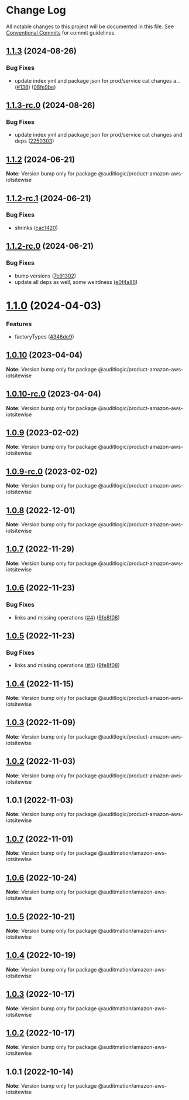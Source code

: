 # Change Log

All notable changes to this project will be documented in this file.
See [Conventional Commits](https://conventionalcommits.org) for commit guidelines.

## [1.1.3](https://github.com/auditlogic/product/compare/@auditlogic/product-amazon-aws-iotsitewise@1.1.2...@auditlogic/product-amazon-aws-iotsitewise@1.1.3) (2024-08-26)


### Bug Fixes

* update index yml and package json for prod/service cat changes a… ([#138](https://github.com/auditlogic/product/issues/138)) ([08fe9be](https://github.com/auditlogic/product/commit/08fe9beb1c8457462a19bc69caa02e6212d97e1a))





## [1.1.3-rc.0](https://github.com/auditlogic/product/compare/@auditlogic/product-amazon-aws-iotsitewise@1.1.2...@auditlogic/product-amazon-aws-iotsitewise@1.1.3-rc.0) (2024-08-26)


### Bug Fixes

* update index yml and package json for prod/service cat changes and deps ([2250303](https://github.com/auditlogic/product/commit/225030363a363608240135b7ebed386b28f01e4b))





## [1.1.2](https://github.com/auditlogic/product/compare/@auditlogic/product-amazon-aws-iotsitewise@1.1.2-rc.1...@auditlogic/product-amazon-aws-iotsitewise@1.1.2) (2024-06-21)

**Note:** Version bump only for package @auditlogic/product-amazon-aws-iotsitewise





## [1.1.2-rc.1](https://github.com/auditlogic/product/compare/@auditlogic/product-amazon-aws-iotsitewise@1.1.2-rc.0...@auditlogic/product-amazon-aws-iotsitewise@1.1.2-rc.1) (2024-06-21)


### Bug Fixes

* shrinks ([cac1420](https://github.com/auditlogic/product/commit/cac14200fefcd8183ab69fe89a47bd3f70f563e9))





## [1.1.2-rc.0](https://github.com/auditlogic/product/compare/@auditlogic/product-amazon-aws-iotsitewise@1.1.0...@auditlogic/product-amazon-aws-iotsitewise@1.1.2-rc.0) (2024-06-21)


### Bug Fixes

* bump versions ([7e91302](https://github.com/auditlogic/product/commit/7e913023b8b312150ed7762c32fbbe616be71de5))
* update all deps as well, some weirdness ([e0f4a86](https://github.com/auditlogic/product/commit/e0f4a864714e2d3de6bbf3da014d5312fe53be2f))





# [1.1.0](https://github.com/auditlogic/product/compare/@auditlogic/product-amazon-aws-iotsitewise@1.0.10...@auditlogic/product-amazon-aws-iotsitewise@1.1.0) (2024-04-03)


### Features

* factoryTypes ([4346de9](https://github.com/auditlogic/product/commit/4346de92693aee892fccf725338ffc7b80ab182b))





## [1.0.10](https://github.com/auditlogic/product/compare/@auditlogic/product-amazon-aws-iotsitewise@1.0.9...@auditlogic/product-amazon-aws-iotsitewise@1.0.10) (2023-04-04)

**Note:** Version bump only for package @auditlogic/product-amazon-aws-iotsitewise





## [1.0.10-rc.0](https://github.com/auditlogic/product/compare/@auditlogic/product-amazon-aws-iotsitewise@1.0.9...@auditlogic/product-amazon-aws-iotsitewise@1.0.10-rc.0) (2023-04-04)

**Note:** Version bump only for package @auditlogic/product-amazon-aws-iotsitewise





## [1.0.9](https://github.com/auditlogic/product/compare/@auditlogic/product-amazon-aws-iotsitewise@1.0.8...@auditlogic/product-amazon-aws-iotsitewise@1.0.9) (2023-02-02)

**Note:** Version bump only for package @auditlogic/product-amazon-aws-iotsitewise





## [1.0.9-rc.0](https://github.com/auditlogic/product/compare/@auditlogic/product-amazon-aws-iotsitewise@1.0.8...@auditlogic/product-amazon-aws-iotsitewise@1.0.9-rc.0) (2023-02-02)

**Note:** Version bump only for package @auditlogic/product-amazon-aws-iotsitewise





## [1.0.8](https://github.com/auditlogic/product/compare/@auditlogic/product-amazon-aws-iotsitewise@1.0.7...@auditlogic/product-amazon-aws-iotsitewise@1.0.8) (2022-12-01)

**Note:** Version bump only for package @auditlogic/product-amazon-aws-iotsitewise





## [1.0.7](https://github.com/auditlogic/product/compare/@auditlogic/product-amazon-aws-iotsitewise@1.0.6...@auditlogic/product-amazon-aws-iotsitewise@1.0.7) (2022-11-29)

**Note:** Version bump only for package @auditlogic/product-amazon-aws-iotsitewise





## [1.0.6](https://github.com/auditlogic/product/compare/@auditlogic/product-amazon-aws-iotsitewise@1.0.4...@auditlogic/product-amazon-aws-iotsitewise@1.0.6) (2022-11-23)


### Bug Fixes

* links and missing operations ([#4](https://github.com/auditlogic/product/issues/4)) ([9fe8f08](https://github.com/auditlogic/product/commit/9fe8f08fe7c57fdb79f991ac35bd6ac2e7dcad38))





## [1.0.5](https://github.com/auditlogic/product/compare/@auditlogic/product-amazon-aws-iotsitewise@1.0.4...@auditlogic/product-amazon-aws-iotsitewise@1.0.5) (2022-11-23)


### Bug Fixes

* links and missing operations ([#4](https://github.com/auditlogic/product/issues/4)) ([9fe8f08](https://github.com/auditlogic/product/commit/9fe8f08fe7c57fdb79f991ac35bd6ac2e7dcad38))





## [1.0.4](https://github.com/auditlogic/product/compare/@auditlogic/product-amazon-aws-iotsitewise@1.0.3...@auditlogic/product-amazon-aws-iotsitewise@1.0.4) (2022-11-15)

**Note:** Version bump only for package @auditlogic/product-amazon-aws-iotsitewise





## [1.0.3](https://github.com/auditlogic/product/compare/@auditlogic/product-amazon-aws-iotsitewise@1.0.2...@auditlogic/product-amazon-aws-iotsitewise@1.0.3) (2022-11-09)

**Note:** Version bump only for package @auditlogic/product-amazon-aws-iotsitewise





## [1.0.2](https://github.com/auditlogic/product/compare/@auditlogic/product-amazon-aws-iotsitewise@1.0.1...@auditlogic/product-amazon-aws-iotsitewise@1.0.2) (2022-11-03)

**Note:** Version bump only for package @auditlogic/product-amazon-aws-iotsitewise





## 1.0.1 (2022-11-03)

**Note:** Version bump only for package @auditlogic/product-amazon-aws-iotsitewise





## [1.0.7](https://github.com/auditmation/store-content/compare/@auditmation/amazon-aws-iotsitewise@1.0.6...@auditmation/amazon-aws-iotsitewise@1.0.7) (2022-11-01)

**Note:** Version bump only for package @auditmation/amazon-aws-iotsitewise





## [1.0.6](https://github.com/auditmation/store-content/compare/@auditmation/amazon-aws-iotsitewise@1.0.5...@auditmation/amazon-aws-iotsitewise@1.0.6) (2022-10-24)

**Note:** Version bump only for package @auditmation/amazon-aws-iotsitewise





## [1.0.5](https://github.com/auditmation/store-content/compare/@auditmation/amazon-aws-iotsitewise@1.0.4...@auditmation/amazon-aws-iotsitewise@1.0.5) (2022-10-21)

**Note:** Version bump only for package @auditmation/amazon-aws-iotsitewise





## [1.0.4](https://github.com/auditmation/store-content/compare/@auditmation/amazon-aws-iotsitewise@1.0.3...@auditmation/amazon-aws-iotsitewise@1.0.4) (2022-10-19)

**Note:** Version bump only for package @auditmation/amazon-aws-iotsitewise





## [1.0.3](https://github.com/auditmation/store-content/compare/@auditmation/amazon-aws-iotsitewise@1.0.2...@auditmation/amazon-aws-iotsitewise@1.0.3) (2022-10-17)

**Note:** Version bump only for package @auditmation/amazon-aws-iotsitewise





## [1.0.2](https://github.com/auditmation/store-content/compare/@auditmation/amazon-aws-iotsitewise@1.0.1...@auditmation/amazon-aws-iotsitewise@1.0.2) (2022-10-17)

**Note:** Version bump only for package @auditmation/amazon-aws-iotsitewise





## 1.0.1 (2022-10-14)

**Note:** Version bump only for package @auditmation/amazon-aws-iotsitewise
